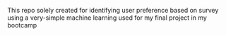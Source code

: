 This repo solely created for identifying user preference based on survey using a very-simple machine learning used for my final project in my bootcamp
